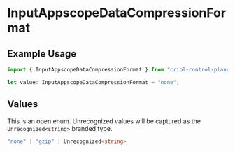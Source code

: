# InputAppscopeDataCompressionFormat

## Example Usage

```typescript
import { InputAppscopeDataCompressionFormat } from "cribl-control-plane/models";

let value: InputAppscopeDataCompressionFormat = "none";
```

## Values

This is an open enum. Unrecognized values will be captured as the `Unrecognized<string>` branded type.

```typescript
"none" | "gzip" | Unrecognized<string>
```
